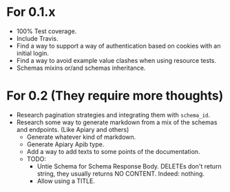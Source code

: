 # For 0.1.x
- 100% Test coverage.
- Include Travis.
- Find a way to support a way of authentication based on cookies with an initial login.
- Find a way to avoid example value clashes when using resource tests.
- Schemas mixins or/and schemas inheritance.

# For 0.2 (They require more thoughts)
- Research pagination strategies and integrating them with `schema_id`.
- Research some way to generate markdown from a mix of the schemas and endpoints. (Like Apiary and others)
    + Generate whatever kind of markdown.
    + Generate Apiary Apib type.
    + Add a way to add texts to some points of the documentation.
    + TODO:
        * Untie Schema for Schema Response Body. DELETEs don't return string, they usually returns NO CONTENT. Indeed: nothing.
        * Allow using a TITLE.
